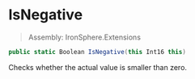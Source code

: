 ﻿

# IsNegative

> Assembly: IronSphere.Extensions

```csharp
public static Boolean IsNegative(this Int16 this)
```

Checks whether the actual value is smaller than zero.

